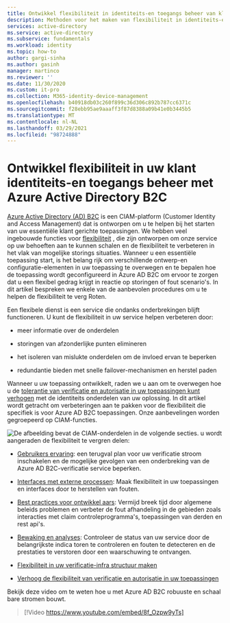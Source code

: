```yaml
---
title: Ontwikkel flexibiliteit in identiteits-en toegangs beheer van klanten met behulp van Azure AD B2C | Microsoft Docs
description: Methoden voor het maken van flexibiliteit in identiteits-en toegangs beheer van klanten met behulp van Azure AD B2C
services: active-directory
ms.service: active-directory
ms.subservice: fundamentals
ms.workload: identity
ms.topic: how-to
author: gargi-sinha
ms.author: gasinh
manager: martinco
ms.reviewer: ''
ms.date: 11/30/2020
ms.custom: it-pro
ms.collection: M365-identity-device-management
ms.openlocfilehash: b40918db03c260f899c36d306c892b787cc6371c
ms.sourcegitcommit: f28ebb95ae9aaaff3f87d8388a09b41e0b3445b5
ms.translationtype: MT
ms.contentlocale: nl-NL
ms.lasthandoff: 03/29/2021
ms.locfileid: "98724888"
---
```

# <a name="build-resilience-in-your-customer-identity-and-access-management-with-azure-active-directory-b2c"></a>Ontwikkel flexibiliteit in uw klant identiteits-en toegangs beheer met Azure Active Directory B2C

[Azure Active Directory (AD) B2C](../../active-directory-b2c/overview.md) is een CIAM-platform (Customer Identity and Access Management) dat is ontworpen om u te helpen bij het starten van uw essentiële klant gerichte toepassingen. We hebben veel ingebouwde functies voor [flexibiliteit](https://azure.microsoft.com/blog/advancing-azure-active-directory-availability/) , die zijn ontworpen om onze service op uw behoeften aan te kunnen schalen en de flexibiliteit te verbeteren in het vlak van mogelijke storings situaties. Wanneer u een essentiële toepassing start, is het belang rijk om verschillende ontwerp-en configuratie-elementen in uw toepassing te overwegen en te bepalen hoe de toepassing wordt geconfigureerd in Azure AD B2C om ervoor te zorgen dat u een flexibel gedrag krijgt in reactie op storingen of fout scenario's. In dit artikel bespreken we enkele van de aanbevolen procedures om u te helpen de flexibiliteit te verg Roten.

Een flexibele dienst is een service die ondanks onderbrekingen blijft functioneren. U kunt de flexibiliteit in uw service helpen verbeteren door:

- meer informatie over de onderdelen

- storingen van afzonderlijke punten elimineren

- het isoleren van mislukte onderdelen om de invloed ervan te beperken

- redundantie bieden met snelle failover-mechanismen en herstel paden

Wanneer u uw toepassing ontwikkelt, raden we u aan om te overwegen hoe u de [tolerantie van verificatie en autorisatie in uw toepassingen kunt verhogen](resilience-app-development-overview.md) met de identiteits onderdelen van uw oplossing. In dit artikel wordt getracht om verbeteringen aan te pakken voor de flexibiliteit die specifiek is voor Azure AD B2C toepassingen. Onze aanbevelingen worden gegroepeerd op CIAM-functies.

![De afbeelding bevat ](media/resilience-b2c/high-level-components.png) de CIAM-onderdelen in de volgende secties. u wordt aangeraden de flexibiliteit te vergren delen:

- [Gebruikers ervaring](resilient-end-user-experience.md): een terugval plan voor uw verificatie stroom inschakelen en de mogelijke gevolgen van een onderbreking van de Azure AD B2C-verificatie service beperken.

- [Interfaces met externe processen](resilient-external-processes.md): Maak flexibiliteit in uw toepassingen en interfaces door te herstellen van fouten.  

- [Best practices voor ontwikkel aars](resilience-b2c-developer-best-practices.md): Vermijd breek tijd door algemene beleids problemen en verbeter de fout afhandeling in de gebieden zoals interacties met claim controleprogramma's, toepassingen van derden en rest api's.

- [Bewaking en analyses](resilience-with-monitoring-alerting.md): Controleer de status van uw service door de belangrijkste indica toren te controleren en fouten te detecteren en de prestaties te verstoren door een waarschuwing te ontvangen.

- [Flexibiliteit in uw verificatie-infra structuur maken](resilience-in-infrastructure.md)

- [Verhoog de flexibiliteit van verificatie en autorisatie in uw toepassingen](resilience-app-development-overview.md)

Bekijk deze video om te weten hoe u met Azure AD B2C robuuste en schaal bare stromen bouwt.
>[!Video https://www.youtube.com/embed/8f_Ozpw9yTs]
